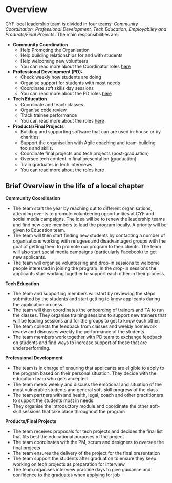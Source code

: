 # Overview

CYF local leadership team is divided in four teams: _Community Coordination, Professional Development, Tech Education, Employability and Products/Final Projects_. The main responsibilities are:

* **Community Coordination**
  * Help Promoting the Organisation
  * Help building relationships for and with students
  * Help welcoming new volunteers
  * You can read more about the Coordinator roles [here](teams-1/co-co/outreach-roles.md)
* **Professional Development (PD):**
  * Check weekly how students are doing
  * Organise support for students with most needs
  * Coordinate soft skills day sessions
  * You can read more about the PD roles [here](teams-1/personal-development/roles/)
* **Tech Education**
  * Coordinate and teach classes
  * Organise code review
  * Track trainee performance
  * You can read more about the roles [here](broken-reference)
* **Products/Final Projects**
  * Building and supporting software that can are used in-house or by charities.&#x20;
  * Support the organisation with Agile coaching and team-building tools and skills.
  * Coordinate final projects and tech projects (post-graduation)
  * Oversee tech content in final presentation (graduation)
  * Train graduates in tech interviews
  * You can read more about the roles [here](teams-1/cyf-products-final-projects/roles/product-owner-cyf-product-or-product-manager-final-projects.md)

## Brief Overview in the life of a local chapter

**Community Coordination**

* The team start the year by reaching out to different organisations, attending events to promote volunteering opportunities at CYF and social media campaigns. The idea will be to renew the leadership teams and find new core members to lead the program locally. A priority will be given to Education team.
* The team will then start finding new students by contacting a number of organisations working with refugees and disadvantaged groups with the goal of getting them to promote our program to their clients. The team will also start social media campaigns (particularly Facebook) to get new applicants.
* The team will organise volunteering and drop-in sessions to welcome people interested in joining the program. In the drop-in sessions the applicants start working together to support each other in their process.

**Tech Education**

* The team and supporting members will start by reviewing the steps submitted by the students and start getting to know applicants during the application process.
* The team will then coordinates the onboarding of trainers and TA to run the classes. They organise training sessions to support new trainers that will be leading sessions and for the groups to get to know each other.
* The team collects the feedback from classes and weekly homework review and discusses weekly the performance of the students.
* The team members work together with PD team to exchange feedback on students and find ways to increase support of those that are underperforming.

**Professional Development**

* The team is in charge of ensuring that applicants are eligible to apply to the program based on their personal situation. They decide with the education team who gets accepted
* The team meets weekly and discuss the emotional and situation of the most vulnerable students and general soft-skill progress of the class
* The team partners with and health, legal, coach and other practitioners to support the students most in needs.
* They organise the Introductory module and coordinate the other soft-skill sessions that take place throughout the program

**Products/Final Projects**

* The team receives proposals for tech projects and decides the final list that fits best the educational purposes of the project
* The team coordinates with the PM, scrum and designers to oversee the final projects
* The team ensures the delivery of the project for the final presentation
* The team support the students after graduation to ensure they keep working on tech projects as preparation for interview
* The team organises interview practice days to give guidance and confidence to the graduates when applying for job
